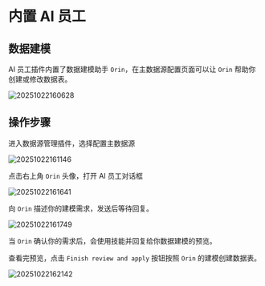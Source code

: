 # 内置 AI 员工

## 数据建模

AI 员工插件内置了数据建模助手 `Orin`，在主数据源配置页面可以让 `Orin` 帮助你创建或修改数据表。

![20251022160628](https://static-docs.nocobase.com/20251022160628.png)

## 操作步骤

进入数据源管理插件，选择配置主数据源

![20251022161146](https://static-docs.nocobase.com/20251022161146.png)

点击右上角 `Orin` 头像，打开 AI 员工对话框

![20251022161641](https://static-docs.nocobase.com/20251022161641.png)

向 `Orin` 描述你的建模需求，发送后等待回复。 

![20251022161749](https://static-docs.nocobase.com/20251022161749.png)

当 `Orin` 确认你的需求后，会使用技能并回复给你数据建模的预览。

查看完预览，点击 `Finish review and apply` 按钮按照 `Orin` 的建模创建数据表。

![20251022162142](https://static-docs.nocobase.com/20251022162142.png)
